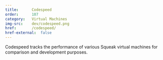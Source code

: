 ```yaml
---
title:      Codespeed
order:      107
category:   Virtual Machines
img-src:    dev/codespeed.png
href:       /codespeed/
href-external:  false
---
```

Codespeed tracks the performance of various Squeak virtual machines for
comparison and development purposes.
